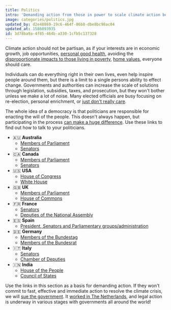 ```yaml
---
title: Politics
intro: 'Demanding action from those in power to scale climate action beyond your own personal choices.'
image: categories/politics.jpg
updated_by: d2e48869-19c6-464f-86b8-dbe8bc98ac04
updated_at: 1586093935
id: 3d78ba9a-4f85-464b-a330-1cfb5c137328
---
```


Climate action should not be partisan, as if your interests are in economic growth, job opportunities, [personal good health](https://www.theinvadingsea.com/2018/03/01/if-you-live-in-florida-doctors-say-climate-change-is-already-affecting-your-health/), avoiding the [disproportionate impacts to those living in poverty](https://www.theguardian.com/environment/2014/mar/31/climate-change-poor-suffer-most-un-report), [home values](https://www.theinvadingsea.com/2018/04/30/the-risk-of-sea-level-rise-is-chipping-away-at-miami-home-values-new-research-shows/), everyone should care.

Individuals can do everything right in their own lives, even help inspire people
around them, but there is a limit to a single persons ability to effect change.
Governments and authorities can increase the scale of solutions through
legislation, subsidies, taxes, and prosecution, but they won't bother unless we
make a lot of noise. Many elected officials are busy focusing on re-election,
personal enrichment, or [just don't really care](https://www.nbcnews.com/politics/congress/senators-launch-bipartisan-climate-change-initiative-n1070286).

The whole idea of a democracy is that politicians are responsible for enacting the will of the people. This doesn't always happen, but participating in the process [can make a huge difference](https://www.nrdc.org/onearth/good-news-public-lands-no-really). Use these links to find out how to talk to your politicians.

- 🇦🇺 **Australia**
  - [Members of Parliament](https://www.aph.gov.au/Senators_and_Members/Parliamentarian_Search_Results?q=&mem=1&par=-1&gen=0&ps=0)
  - [Senators](https://www.aph.gov.au/Senators_and_Members/Parliamentarian_Search_Results?q=&sen=1&par=-1&gen=0&ps=0)
- 🇨🇦 **Canada**
  - [Members of Parliament](https://www.ourcommons.ca/Members/en/search)
  - [Senators](https://sencanada.ca/en/senators-list/)
- 🇺🇸 **USA**
  - [House of Congress](https://www.nrdc.org/stories/how-call-congress)
  - [White House](https://www.nrdc.org/demand-climate-action)
- 🇬🇧 **UK**
  - [Members of Parliament](https://www.parliament.uk/get-involved/contact-your-mp/)
  - [House of Commons](https://members.parliament.uk/members/Commons)
- 🇫🇷 **France**
  - [Senators](https://www.senat.fr/elus.html)
  - [Deputies of the National Assembly](http://www.assemblee-nationale.fr/dyn/vos-deputes)
- 🇪🇸 **Spain**
  - [President, Senators and Parliamentary groups/administration](http://www.senado.es/web/relacionesciudadanos/atencionciudadano/contactar/index.html)
- 🇩🇪 **Germany**
  - [Members of the Bundestag](https://www.bundestag.de/en/members#)
  - [Members of the Bundesrat](https://www.bundesrat.de/DE/bundesrat/mitglieder/mitglieder-node.html)
- 🇮🇹 **Italy**
  - [Senators](http://www.senato.it/leg/18/BGT/Schede/Attsen/Sena.html)
  - [Chamber of Deputies](https://www.camera.it/leg18/28)
- 🇮🇳 **India**
  - [House of the People](http://loksabhaph.nic.in/Members/AlphabeticalList.aspx)
  - [Council of States](https://rajyasabha.nic.in/rsnew/member_site/memberlist.aspx)

Use the links in this section as a basis for demanding action. If they won't commit to fast, effective and immediate action to resolve the climate crisis, we will [sue the government](https://www.ourchildrenstrust.org/). It [worked in The Netherlands](https://www.theguardian.com/environment/2018/oct/09/dutch-appeals-court-upholds-landmark-climate-change-ruling), and legal action is underway in various stages with governments all around the world!
